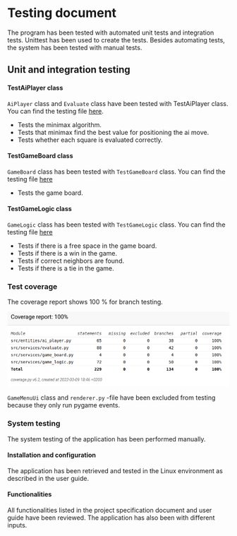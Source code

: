 # Testing document

The program has been tested with automated unit tests and integration tests. Unittest has been used to create the tests. Besides automating tests, the system has been tested with manual tests.

## Unit and integration testing

#### TestAiPlayer class

`AiPlayer` class and `Evaluate` class have been tested with TestAiPlayer class. You can find the testing file [here](https://github.com/riikkayoki/TicTacToe/blob/master/src/tests/entities/ai_player_test.py).

* Tests the minimax algorithm.
* Tests that minimax find the best value for positioning the ai move.
* Tests whether each square is evaluated correctly.

#### TestGameBoard class

`GameBoard` class has been tested with `TestGameBoard` class. You can find the testing file [here](https://github.com/riikkayoki/TicTacToe/blob/master/src/tests/services/game_board_test.py)

* Tests the game board.

#### TestGameLogic class

`GameLogic` class has been tested with `TestGameLogic` class. You can find the testing file [here](https://github.com/riikkayoki/TicTacToe/blob/master/src/tests/services/game_logic_test.py)

* Tests if there is a free space in the game board.
* Tests if there is a win in the game.
* Tests if correct neighbors are found.
* Tests if there is a tie in the game.

### Test coverage

The coverage report shows 100 % for branch testing.

![coverage_report](pictures/minimax_coverage_report.png)

`GameMenuUi` class and `renderer.py` -file have been excluded from testing because they only run pygame events.

### System testing

The system testing of the application has been performed manually.

#### Installation and configuration

The application has been retrieved and tested in the Linux environment as described in the user guide.

#### Functionalities

All functionalities listed in the project specification document and user guide have been reviewed. The application has also been with different inputs.



